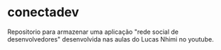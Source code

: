 # conectadev
Repositorio para armazenar uma aplicação "rede social de desenvolvedores" desenvolvida nas aulas do Lucas Nhimi no youtube. 
